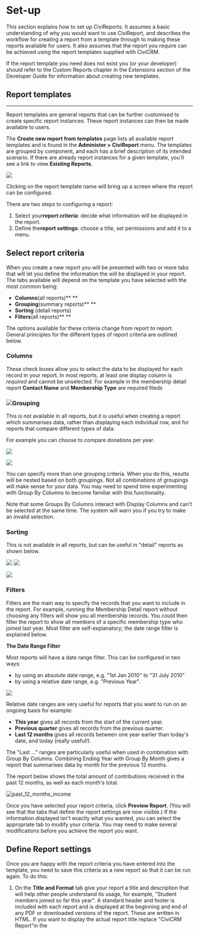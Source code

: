 Set-up
======

This section explains how to set up CiviReports. It assumes a basic
understanding of why you would want to use CiviReport, and describes the
workflow for creating a report from a template through to making these
reports available for users. It also assumes that the report you require
can be achieved using the report templates supplied with CiviCRM.

If the report template you need does not exist you (or your developer)
should refer to the Custom Reports chapter in the Extensions section of
the Developer Guide for information about creating new templates.

Report templates
----------------

******

Report templates are general reports that can be further customised to
create specific report instances. These report instances can then be
made available to users. 

The **Create new report from templates** page lists all available report
templates and is found in the **Administer > CiviReport** menu. The
templates are grouped by component, and each has a brief description of
its intended scenario. If there are already report instances for a given
template, you'll see a link to view **Existing Reports**.

![](/images/CiviReport_existing_report.PNG) 

Clicking on the report template name will bring up a screen where the
report can be configured.

There are two steps to configuring a report: 

1.  Select your**report criteria**: decide what information will be
    displayed in the report.
2.  Define the**report settings**: choose a title, set permissions and
    add it to a menu. 

Select report criteria
----------------------

When you create a new report you will be presented with two or more tabs
that will let you define the information the will be displayed in your
report. The tabs available will depend on the template you have selected
with the most common being:

-   **Columns**(all reports)**
    **
-   **Grouping**(summary reports)**
    **
-   **Sorting** (detail reports) 
-   **Filters**(all reports)**
    **

The options available for these criteria change from report to report.
General principles for the different types of report criteria are
outlined below. 

### Columns

These check boxes allow you to select the data to be displayed for each
record in your report. In most reports, at least one display column is
*required* and cannot be unselected. For example in the membership
detail report **Contact Name** and **Membership Type** are required
fileds 

### ![](/images/CiviReport_required%20fields.PNG)**Grouping**

This is not available in all reports, but it is useful when creating a
report which summarises data, rather than displaying each individual
row, and for reports that compare different types of data.

For example you can choose to compare donations per year.

![](/images/Contribution%20Summary%20report%20grouping.PNG) 

![](/images/Contribution%20Summary%20report%20grouping%20view.PNG) 

You can specify more than one grouping criteria. When you do this,
results will be nested based on both groupings. Not all combinations of
groupings will make sense for your data. You may need to spend time
experimenting with Group By Columns to become familiar with this
functionality.

Note that some Groups By Columns interact with Display Columns and can't
be selected at the same time. The system will warn you if you try to
make an invalid selection.

### Sorting

This is not available in all reports, but can be useful in "detail"
reports as shown below.

![](/images/membership%20detail%20report%20sorting%20criteria.PNG) ![](/images/membership%20detail%20report%20sorting%20view.PNG)

![](http://booki.flossmanuals.net/civicrm/http://en.flossmanuals.net/floss/pub/CiviCRM/CiviReport/)

### Filters

Filters are the main way to specify the records that you want to include
in the report. For example, running the Membership Detail report without
choosing any filters will show you all membership records. You could
then filter the report to show all members of a specific membership type
who joined last year. Most filter are self-explanatory; the date range
filter is explained below. 

**The Date Range Filter**

Most reports will have a date range filter. This can be configured in
two ways:

-   by using an absolute date range, e.g. "1st Jan 2010" to "31 July
    2010"
-   by using a relative date range, e.g. "Previous Year".

![](/images/Report%20-%20Filter.png) 

Relative date ranges are very useful for reports that you want to run on
an ongoing basis for example:

-   **This year** gives all records from the start of the current year.
-   **Previous quarter** gives all records from the previous quarter.
-   **Last 12 months** gives all records between one year earlier than
    today's date, and today (really useful!).

The "Last ..." ranges are particularly useful when used in combination
with Group By Columns. Combining Ending Year with Group By Month gives a
report that summarises data by month for the previous 12 months.

The report below shows the total amount of contributions received in the
past 12 months, as well as each month's
total.

![past_12_months_income](/images/CiviCRM_update-CiviReport-past_12_months_income-en.png "past_12_months_income")

Once you have selected your report criteria, click **Preview Report**.
(You will see that the tabs that define the report settings are now
visible.) If the information displayed isn't exactly what you wanted,
you can select the appropriate tab to modify your criteria. You may need
to make several modifications before you achieve the report you want. 

Define Report settings 
------------------------

Once you are happy with the report criteria you have entered into the
template, you need to save this criteria as a new report so that it can
be run again. To do this:

1.  On the **Title and Format** tab give your report a title and
    description that will help other people understand its usage, for
    example, "Student members joined so far this year". A standard
    header and footer is included with each report and is displayed at
    the beginning and end of any PDF or downloaded versions of the
    report. These are written in HTML. If you want to display the
    actual report title replace "CiviCRM Report"in the <title> tag.
    You can include a logo be adding an <img>tag. You can also modify
    the look and feel of the printed report by including a custom CSS
    file (instead of
    print.css)

![](/images/Report%20-%20Title%20and%20Format.png)
2.  The **Email Delivery**tab contains the fields that will let you have
    report emailed to yourself or someone else on a regular basis. Fill
    in the Subject, To and CC fields in the Email Delivery Settings. You
    can enter one or more email addresses in the To and CC fields;
    multiple email addresses should be separated by commas. See the
    information below about *Email settings* to ensure your reports are
    sent. 
![](../_edit/static/Report%20-%20Email.png)
3.  On the **Access** tab, you can set if and where the report will
    appear in the menu. All reports will be included in **Report > Report listing**.     Check **Include Report in Navigation Menu?** and
    specify the parent menu to include the report in another menu. For
    example, you might want to add an Event report to the Event menu. 
    ![](/images/Report%20-%20Access.png)

> On the **Access** tab, you can also set up permissions to view or edit
> reports on a report-by-report basis. This allows you to simplify the
> user interface for junior users and set sensitive reports to be
> accessible only to certain users. For example, you might select
> "access CiviContribute" for contribution reports so that only the
> people that can see contribution data can access the report.
>
> Alternatively you can limit access to a report to (a) particular ACL
> role(s). Refer to the *Permissions and Access Control* in the *Initial
> Set Up* chapter.

> A **Reserved Report**can only be altered by someone with the
> **Administer Reserved Reports**permission.

> Checking the box **Available for Dashboard?** lets users with
> appropriate permissions to add this report to their dashboard (this is
> done by clicking the **Configure Your Dashboard** button on the
> individual's dashboard).

Click **Create Report**. The report will now appear in Reports > All
Reports as well as in any navigation menu you defined on the Access tab.

### Email settings

As well as entering the email delivery settings described above,
the **Mail Reports (mail_report)** scheduled job must be enabled to
send report emails. Alternatively a cron job can be scheduled to run
this specific task apart from other scheduled jobs. The specific report
instance and, optionally, format are specified as part of the scheduled
job configuration. Refer to the *Scheduled Jobs* chapter for more
information.

CiviReport Permissions
----------------------

There are four permission specifically associated with reports:

-   **CiviReport: access CiviReport** - user can view the CiviReport
    menu, but can only view reports set with the access CiviReport
    permission 
-   **CiviReport: access Report Criteria** - user can change report
    search criteria
-   **CiviReport: administer reserved reports** - user can edit all
    reserved reports
-   **CiviReport: administer reports** - user can manage report
    templates

